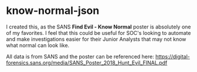# know-normal-json

I created this, as the SANS __Find Evil - Know Normal__ poster is absolutely one of my favorites. I feel that this could be useful for SOC's looking to automate and make investigations easier for their Junior Analysts that may not know what normal can look like.

All data is from SANS and the poster can be referenced here: https://digital-forensics.sans.org/media/SANS_Poster_2018_Hunt_Evil_FINAL.pdf
